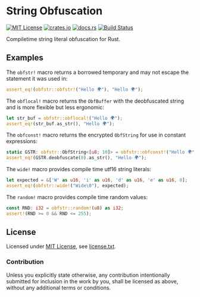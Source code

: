 String Obfuscation
==================

[![MIT License](https://img.shields.io/badge/License-MIT-yellow.svg)](https://opensource.org/licenses/MIT)
[![crates.io](https://img.shields.io/crates/v/obfstr.svg)](https://crates.io/crates/obfstr)
[![docs.rs](https://docs.rs/obfstr/badge.svg)](https://docs.rs/obfstr)
[![Build Status](https://travis-ci.org/CasualX/obfstr.svg?branch=master)](https://travis-ci.org/CasualX/obfstr)

Compiletime string literal obfuscation for Rust.

Examples
--------

The `obfstr!` macro returns a borrowed temporary and may not escape the statement it was used in:

```rust
assert_eq!(obfstr::obfstr!("Hello 🌍"), "Hello 🌍");
```

The `obflocal!` macro returns the `ObfBuffer` with the deobfuscated string and is more flexible but less ergonomic:

```rust
let str_buf = obfstr::obflocal!("Hello 🌍");
assert_eq!(str_buf.as_str(), "Hello 🌍");
```

The `obfconst!` macro returns the encrypted `ObfString` for use in constant expressions:

```rust
static GSTR: obfstr::ObfString<[u8; 10]> = obfstr::obfconst!("Hello 🌍");
assert_eq!(GSTR.deobfuscate(0).as_str(), "Hello 🌍");
```

The `wide!` macro provides compile time utf16 string literals:

```rust
let expected = &['W' as u16, 'i' as u16, 'd' as u16, 'e' as u16, 0];
assert_eq!(obfstr::wide!("Wide\0"), expected);
```

The `random!` macro provides compile time random values:

```rust
const RND: i32 = obfstr::random!(u8) as i32;
assert!(RND >= 0 && RND <= 255);
```

License
-------

Licensed under [MIT License](https://opensource.org/licenses/MIT), see [license.txt](license.txt).

### Contribution

Unless you explicitly state otherwise, any contribution intentionally submitted
for inclusion in the work by you, shall be licensed as above, without any additional terms or conditions.
